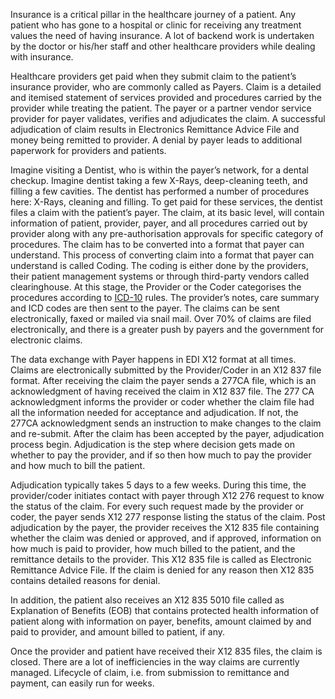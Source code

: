 Insurance is a critical pillar in the healthcare journey of a patient. Any patient who has gone to a hospital or clinic for receiving any treatment values the need of having insurance.  A lot of backend work is undertaken by the doctor or his/her staff and other healthcare providers while dealing with insurance.  

Healthcare providers get paid when they submit claim to the patient’s insurance provider, who are commonly called as Payers. Claim is a detailed and itemised statement of services provided and procedures carried by the provider while treating the patient. The payer or a partner vendor service provider for payer validates, verifies and adjudicates the claim. A successful adjudication of claim results in Electronics Remittance Advice File and money being remitted to provider. A denial by payer leads to additional paperwork for providers and patients. 

Imagine visiting a Dentist, who is within the payer’s network, for a dental checkup. Imagine dentist taking a few X-Rays, deep-cleaning teeth, and filling a few cavities. The dentist has performed a number of procedures here: X-Rays, cleaning and filling. To get paid for these services, the dentist files a claim with the patient’s payer. The claim, at its basic level, will contain information of patient, provider, payer, and all procedures carried out by provider along with any pre-authorisation approvals for specific category of procedures. The claim has to be converted into a format that payer can understand. This process of converting claim into a format that payer can understand is called Coding. The coding is either done by the providers, their patient management systems or through third-party vendors called clearinghouse. At this stage, the Provider or the Coder categorises the procedures according to [ICD-10](http://apps.who.int/classifications/icd10/browse/2016/en) rules. The provider’s notes, care summary and ICD codes are then sent to the payer. The claims can be sent electronically, faxed or mailed via snail mail. Over 70% of claims are filed electronically, and there is a greater push by payers and the government for electronic claims. 

The data exchange with Payer happens in EDI X12 format at all times. Claims are electronically submitted by the Provider/Coder in an X12 837 file format. After receiving the claim the payer sends a 277CA file, which is an acknowledgment of having received the claim in X12 837 file. The 277 CA acknowledgment informs the provider or coder whether the claim file had all the information needed for acceptance and adjudication. If not, the 277CA acknowledgment sends an instruction to make changes to the claim and re-submit. After the claim has been accepted by the payer, adjudication process begin. Adjudication is the step where decision gets made on whether to pay the provider, and if so then how much to pay the provider and how much to bill the patient.

Adjudication typically takes 5 days to a few weeks. During this time, the provider/coder initiates contact with payer through X12 276 request to know the status of the claim. For every such request made by the provider or coder, the payer sends X12 277 response listing the status of the claim. Post adjudication by the payer, the provider receives the X12 835 file containing whether the claim was denied or approved, and if approved, information on how much is paid to provider, how much billed to the patient, and the remittance details to the provider. This X12 835 file is called as Electronic Remittance Advice File. If the claim is denied for any reason then X12 835 contains detailed reasons for denial.

In addition, the patient also receives an X12 835 5010 file called as Explanation of Benefits (EOB) that contains protected health information of patient along with information on payer, benefits, amount claimed by and paid to provider, and amount billed to patient, if any. 

Once the provider and patient have received their X12 835 files, the claim is closed. There are a lot of inefficiencies in the way claims are currently managed. Lifecycle of claim, i.e. from submission to remittance and payment, can easily run for weeks.
